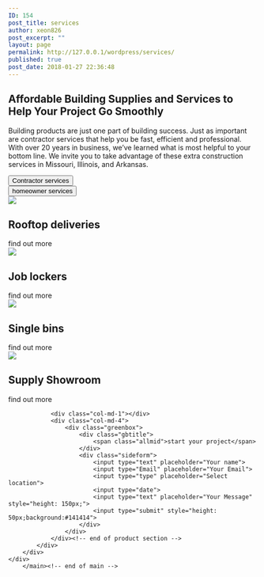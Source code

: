 ```yaml
---
ID: 154
post_title: services
author: xeon826
post_excerpt: ""
layout: page
permalink: http://127.0.0.1/wordpress/services/
published: true
post_date: 2018-01-27 22:36:48
---
```

<div class="rel">
		<div class="ga"></div>
		<div class="pd container">
			<div class="row">
				<div class="col-md-7">
					<div class="ar"></div>
					<h2 class="head3">Affordable Building Supplies and Services to Help Your Project Go Smoothly</h2>
					<p>Building products are just one part of building success. Just as important are contractor services that help you be fast, efficient and professional. With over 20 years in business, we’ve learned what is most helpful to your bottom line. We invite you to take advantage of these extra construction services in Missouri, Illinois, and Arkansas.</p>
					<div class="row">
                        <div class="col-sm-5">
                            <button>Contractor services</button>
                        </div>
                        <div class="col-sm-5">
                            <button>homeowner services</button>
                        </div>
                    </div>
                    <div class="divide30"></div>
                    <div class="row">
                        <div class="col-sm-6">
                            <a href="#">
                                <div class="ssb">
                                    <img src="http://127.0.0.1/wordpress/wp-content/uploads/2018/01/Services-B.jpg" />
                                    <div class="ssbtxt">
                                        <h2><a>Rooftop deliveries</a></h2>
                                        <span class="fom">find out more</span>
                                    </div>
                                </div>
                            </a>
                        </div>
                        <div class="col-sm-6">
                            <a href="#">
                                <div class="ssb">
                                    <img src="http://127.0.0.1/wordpress/wp-content/uploads/2018/01/Services-C.jpg" />
                                    <div class="ssbtxt">
										<h2><a>Job lockers</a></h2>
                                        <span class="fom">find out more</span>
                                    </div>
                                </div>
                            </a>
                        </div>
                    </div>
                    <div class="row">
                        <div class="col-sm-6">
                            <a href="#">
                                <div class="ssb">
                                    <img src="http://127.0.0.1/wordpress/wp-content/uploads/2018/01/Services-D.jpg" />
                                    <div class="ssbtxt">
                                        <h2><a>Single bins</a></h2>
                                        <span class="fom">find out more</span>
                                    </div>
                                </div>
                            </a>
                        </div>
                        <div class="col-sm-6">
                            <a href="#">
                                <div class="ssb">
                                    <img src="http://127.0.0.1/wordpress/wp-content/uploads/2018/01/Services-E.jpg" />
                                    <div class="ssbtxt">
										<h2><a>Supply Showroom</a></h2>
                                        <span class="fom">find out more</span>
                                    </div>
                                </div>
                            </a>
                        </div>
                    </div>
				</div>
                
                
                
                
				<div class="col-md-1"></div>
				<div class="col-md-4">
					<div class="greenbox">
						<div class="gbtitle">
							<span class="allmid">start your project</span>
						</div>
						<div class="sideform">
                            <input type="text" placeholder="Your name">
                            <input type="Email" placeholder="Your Email">
                            <input type="type" placeholder="Select location">
                            <input type="date">
                            <input type="text" placeholder="Your Message" style="height: 150px;">
                            <input type="submit" style="height: 50px;background:#141414">
                        </div>
					</div>
				</div><!-- end of product section -->
			</div>
		</div>
	</div>
		</main><!-- end of main -->
</body>
